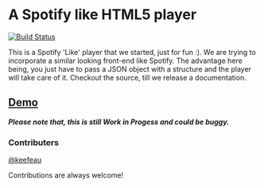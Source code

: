 # A Spotify like HTML5 player

[![Build Status](https://travis-ci.org/jeremyrajan/spotifyLike.svg?branch=master)](https://travis-ci.org/jeremyrajan/spotifyLike)

This is a Spotify 'Like' player that we started, just for fun :). We are trying to incorporate a similar looking front-end like Spotify. The advantage here being, you just have to pass a JSON object with a structure and the player will take care of it. Checkout the source, till we release a documentation.

## [Demo](http://jeremyrajan.com/spotifyLike/)

***Please note that, this is still Work in Progess and could be buggy.***

### Contributers
[@keefeau](https://github.com/aukeefe)

Contributions are always welcome!
